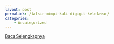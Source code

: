 ```yaml
---
layout: post
permalink: /tafsir-mimpi-kaki-digigit-kelelawar/
categories:
    - Uncategorized
---
```


[Baca Selengkapnya](/06)